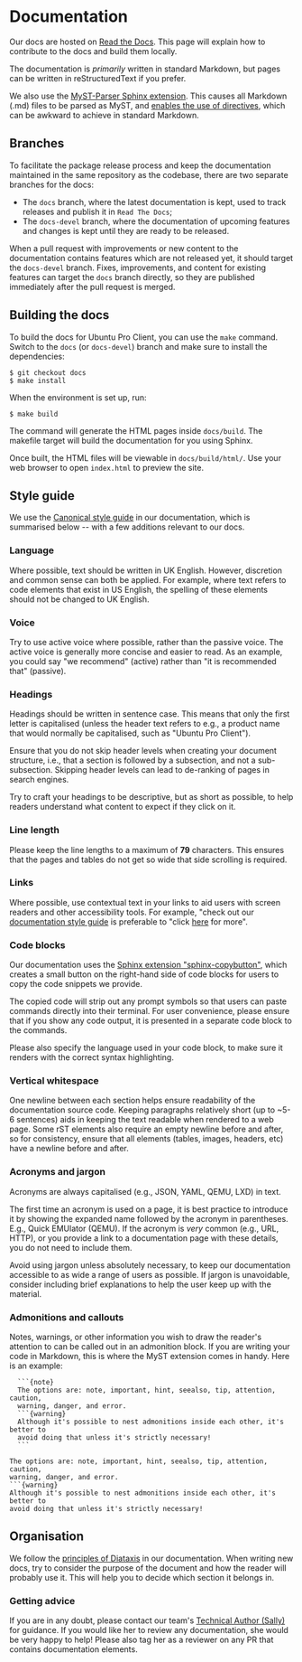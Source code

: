 # Documentation

Our docs are hosted on [Read the Docs](https://readthedocs.com/). This page
will explain how to contribute to the docs and build them locally.

The documentation is *primarily* written in standard Markdown, but pages can
be written in reStructuredText if you prefer.

We also use the
[MyST-Parser Sphinx extension](https://myst-parser.readthedocs.io/en/latest/intro.html).
This causes all Markdown (.md) files to be parsed as MyST, and
[enables the use of directives](https://myst-parser.readthedocs.io/en/latest/syntax/roles-and-directives.html),
which can be awkward to achieve in standard Markdown.

## Branches

To facilitate the package release process and keep the documentation maintained
in the same repository as the codebase, there are two separate branches for the
docs:
- The `docs` branch, where the latest documentation is kept, used to track
  releases and publish it in `Read The Docs`;
- The `docs-devel` branch, where the documentation of upcoming features and changes is kept until they are ready to be released.

When a pull request with improvements or new content to the documentation
contains features which are not released yet, it should target the
`docs-devel` branch. Fixes, improvements, and content for existing features can
target the `docs` branch directly, so they are published immediately after the
pull request is merged.

## Building the docs

To build the docs for Ubuntu Pro Client, you can use the `make` command.
Switch to the `docs` (or `docs-devel`) branch and make sure to install the
dependencies:

```
$ git checkout docs
$ make install
```

When the environment is set up, run:

```
$ make build
```

The command will generate the HTML pages inside `docs/build`. The makefile
target will build the documentation for you using Sphinx.

Once built, the HTML files will be viewable in `docs/build/html/`. Use your web
browser to open `index.html` to preview the site.

## Style guide

We use the [Canonical style guide](https://docs.ubuntu.com/styleguide/en) in
our documentation, which is summarised below -- with a few additions relevant
to our docs.

### Language

Where possible, text should be written in UK English. However, discretion and
common sense can both be applied. For example, where text refers to code
elements that exist in US English, the spelling of these elements should not
be changed to UK English.

### Voice

Try to use active voice where possible, rather than the passive voice. The
active voice is generally more concise and easier to read. As an example, you
could say "we recommend" (active) rather than "it is recommended that"
(passive). 

### Headings

Headings should be written in sentence case. This means that only the first
letter is capitalised (unless the header text refers to e.g., a product name
that would normally be capitalised, such as "Ubuntu Pro Client").

Ensure that you do not skip header levels when creating your document
structure, i.e., that a section is followed by a subsection, and not a
sub-subsection. Skipping header levels can lead to de-ranking of pages in
search engines.

Try to craft your headings to be descriptive, but as short as possible, to help
readers understand what content to expect if they click on it.

### Line length

Please keep the line lengths to a maximum of **79** characters. This ensures
that the pages and tables do not get so wide that side scrolling is required.

### Links

Where possible, use contextual text in your links to aid users with screen
readers and other accessibility tools. For example, "check out our
[documentation style guide](#links) is preferable to "click
[here](#links) for more".

### Code blocks

Our documentation uses the
[Sphinx extension "sphinx-copybutton"](https://sphinx-copybutton.readthedocs.io/en/latest/),
which creates a small button on the right-hand side of code blocks for users to
copy the code snippets we provide.

The copied code will strip out any prompt symbols so that users can
paste commands directly into their terminal. For user convenience, please
ensure that if you show any code output, it is presented in a separate code
block to the commands.

Please also specify the language used in your code block, to make sure it
renders with the correct syntax highlighting.

### Vertical whitespace

One newline between each section helps ensure readability of the documentation
source code. Keeping paragraphs relatively short (up to ~5-6 sentences) aids in
keeping the text readable when rendered to a web page. Some rST elements also
require an empty newline before and after, so for consistency, ensure that all
elements (tables, images, headers, etc) have a newline before and after.

### Acronyms and jargon

Acronyms are always capitalised (e.g., JSON, YAML, QEMU, LXD) in text.

The first time an acronym is used on a page, it is best practice to introduce
it by showing the expanded name followed by the acronym in parentheses. E.g.,
Quick EMUlator (QEMU). If the acronym is *very* common (e.g., URL, HTTP), or
you provide a link to a documentation page with these details, you do not need
to include them.

Avoid using jargon unless absolutely necessary, to keep our documentation
accessible to as wide a range of users as possible. If jargon is unavoidable,
consider including brief explanations to help the user keep up with the
material.

### Admonitions and callouts

Notes, warnings, or other information you wish to draw the reader's attention
to can be called out in an admonition block. If you are writing your code in
Markdown, this is where the MyST extension comes in handy. Here is an example:

````
  ```{note}
  The options are: note, important, hint, seealso, tip, attention, caution,
  warning, danger, and error.
  ```{warning}
  Although it's possible to nest admonitions inside each other, it's better to
  avoid doing that unless it's strictly necessary!
  ```
````

```{note}
The options are: note, important, hint, seealso, tip, attention, caution,
warning, danger, and error.
```{warning}
Although it's possible to nest admonitions inside each other, it's better to
avoid doing that unless it's strictly necessary!
```

## Organisation

We follow the [principles of Diataxis](https://diataxis.fr/) in our
documentation. When writing new docs, try to consider the purpose of the
document and how the reader will probably use it. This will help you to decide
which section it belongs in.

### Getting advice

If you are in any doubt, please contact our team's
[Technical Author (Sally)](https://github.com/s-makin) for guidance. If you
would like her to review any documentation, she would be very happy to help!
Please also tag her as a reviewer on any PR that contains documentation
elements.
